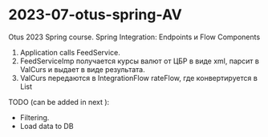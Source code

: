 # 2023-07-otus-spring-AV
Otus 2023 Spring course. 
  Spring Integration: Endpoints и Flow Components

1. Application calls FeedService.
2. FeedServiceImp получается курсы валют от ЦБР в виде xml, парсит в ValCurs и выдает в виде результата.
3. ValCurs передаются в IntegrationFlow rateFlow, где конвертируется в List<RateDto>

TODO (can be added in next ):
- Filtering.
- Load data to DB
